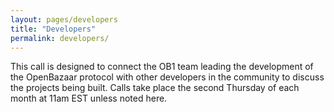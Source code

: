 ```yaml
---
layout: pages/developers
title: "Developers"
permalink: developers/
---
```


This call is designed to connect the OB1 team leading the development of the OpenBazaar protocol with other developers in the community to discuss the projects being built. Calls take place the second Thursday of each month at 11am EST unless noted here. 
